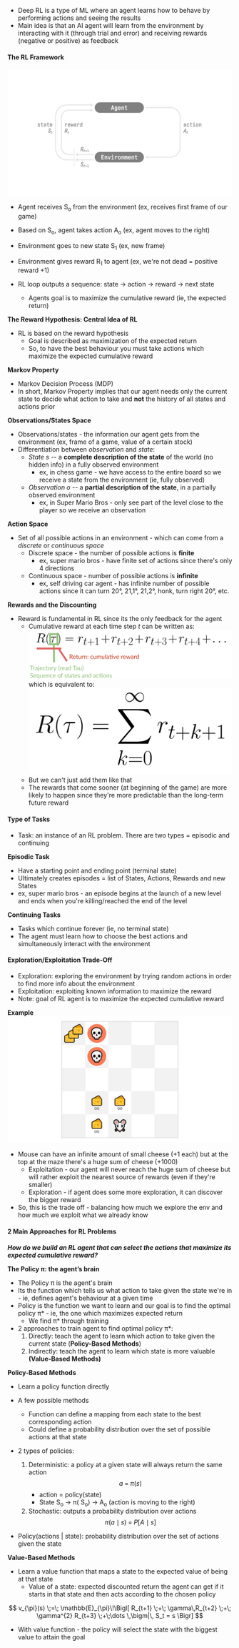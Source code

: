 - Deep RL is a type of ML where an agent learns how to behave by performing actions and seeing the results 
- Main idea is that an AI agent will learn from the environment by interacting with it (through trial and error) and receiving rewards (negative or positive) as feedback

#### The RL Framework 
![Framework](img1.png)
- Agent receives S<sub>o</sub> from the environment (ex, receives first frame of our game)
- Based on S<sub>o</sub>, agent takes action A<sub>o</sub> (ex, agent moves to the right)
- Environment goes to new state S<sub>1</sub> (ex, new frame)
- Environment gives reward R<sub>1</sub> to agent (ex, we're not dead = positive reward +1)

- RL loop outputs a sequence: state -> action -> reward -> next state 
	- Agents goal is to maximize the cumulative reward (ie, the expected return)

**The Reward Hypothesis: Central Idea of RL**
- RL is based on the reward hypothesis 
	- Goal is described as maximization of the expected return 
	- So, to have the best behaviour you must take actions which maximize the expected cumulative reward

**Markov Property**
- Markov Decision Process (MDP)
- In short, Markov Property implies that our agent needs only the current state to decide what action to take and **not** the history of all states and actions prior 

**Observations/States Space**
- Observations/states - the information our agent gets from the environment (ex, frame of a game, value of a certain stock)
- Differentiation between *observation* and *state*: 
	- *State s* -- a **complete description of the state** of the world (no hidden info) in a fully observed environment 
		- ex, in chess game - we have access to the entire board so we receive a state from the environment (ie, fully observed)
	- *Observation o* -- a **partial description of the state**, in a partially observed environment 
		- ex, in Super Mario Bros - only see part of the level close to the player so we receive an observation 

**Action Space**
- Set of all possible actions in an environment - which can come from a *discrete* or *continuous space*
	- Discrete space - the number of possible actions is **finite**
		- ex, super mario bros - have finite set of actions since there's only 4 directions
	- Continuous space - number of possible actions is **infinite**
		- ex, self driving car agent - has infinite number of possible actions since it can turn 20°, 21,1°, 21,2°, honk, turn right 20°, etc. 

**Rewards and the Discounting**
- Reward is fundamental in RL since its the only feedback for the agent 
	- Cumulative reward at each time step *t* can be written as:
	![Cumulative Reward](img2.png)
	which is equivalent to:
	![Equation](img3.png)
	- But we can't just add them like that 
	- The rewards that come sooner (at beginning of the game) are more likely to happen since they're more predictable than the long-term future reward


#### Type of Tasks
- Task: an instance of an RL problem. There are two types = episodic and continuing 

**Episodic Task**
- Have a starting point and ending point (terminal state)
- Ultimately creates episodes = list of States, Actions, Rewards and new States 
- ex, super mario bros - an episode begins at the launch of a new level and ends when you're killing/reached the end of the level 

**Continuing Tasks**
- Tasks which continue forever (ie, no terminal state)
- The agent must learn how to choose the best actions and simultaneously interact with the environment 

#### Exploration/Exploitation Trade-Off
- Exploration: exploring the environment by trying random actions in order to find more info about the environment 
- Exploitation: exploiting known information to maximize the reward 
- Note: goal of RL agent is to maximize the expected cumulative reward

**Example**
![Mouse image](img4.png)
- Mouse can have an infinite amount of small cheese (+1 each) but at the top at the maze there's a huge sum of cheese (+1000)
	- Exploitation - our agent will never reach the huge sum of cheese but will rather exploit the nearest source of rewards (even if they're smaller)
	- Exploration - if agent does some more exploration, it can discover the bigger reward 
- So, this is the trade off - balancing how much we explore the env and how much we exploit what we already know 
#### 2 Main Approaches for RL Problems
***How do we build an RL agent that can select the actions that maximize its expected cumulative reward?***

**The Policy π: the agent’s brain**
- The Policy π is the agent's brain 
- Its the function which tells us what action to take given the state we're in - ie, defines agent's behaviour at a given time 
- Policy is the function we want to learn and our goal is to find the optimal policy π* - ie, the one which maximizes expected return 
	- We find π* through training 
- 2 approaches to train agent to find optimal policy π*:
	1. Directly: teach the agent to learn which action to take given the current state (**Policy-Based Methods**)
	2. Indirectly: teach the agent to learn which state is more valuable **(Value-Based Methods)** 

**Policy-Based Methods**
- Learn a policy function directly 
- A few possible methods
	- Function can define a mapping from each state to the best corresponding action
	- Could define a probability distribution over the set of possible actions at that state 

- 2 types of policies:
	1. Deterministic: a policy at a given state will always return the same action  $$
a \;=\; \pi(s)
$$
		- action = policy(state)
		- State S<sub>o</sub> -> π( S<sub>o</sub>) ->  A<sub>o</sub> (action is moving to the right)
	2. Stochastic: outputs a probability distribution over actions 
$$
\pi(a \mid s) \;=\; P[A \mid s]
$$
- Policy(actions | state): probability distribution over the set of actions given the state

**Value-Based Methods**
- Learn a value function that maps a state to the expected value of being at that state
	- Value of a state: expected discounted return the agent can get if it starts in that state and then acts according to the chosen policy 

$$
v_{\pi}(s)
    \;=\;
    \mathbb{E}_{\pi}\!\Bigl[
        R_{t+1}
        \;+\;
        \gamma\,R_{t+2}
        \;+\;
        \gamma^{2} R_{t+3}
        \;+\;\dots
        \,\bigm|\,
        S_t = s
    \Bigr]
$$
- With value function - the policy will select the state with the biggest value to attain the goal